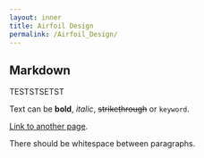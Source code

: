 ```yaml
---
layout: inner
title: Airfoil Design
permalink: /Airfoil_Design/
---
```

## Markdown

TESTSTSETST

Text can be **bold**, _italic_, ~~strikethrough~~ or `keyword`.

[Link to another page](/index.html).

There should be whitespace between paragraphs.